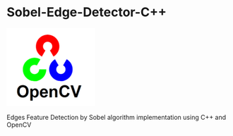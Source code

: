 # Sobel-Edge-Detector-C++

<img src="OpenCV_Logo.png" width="200">

Edges Feature Detection by Sobel algorithm implementation using C++ and OpenCV
